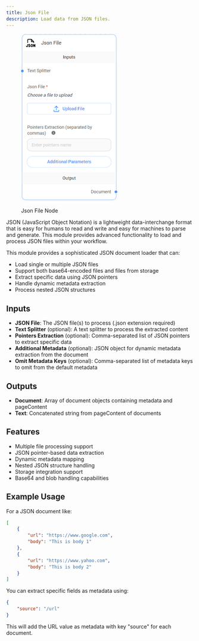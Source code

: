 ```yaml
---
title: Json File
description: Load data from JSON files.
---
```



<figure><img src="/assets/image (12) (1) (1) (1) (2).png" alt="" width="259"><figcaption><p>Json File Node</p></figcaption></figure>

JSON (JavaScript Object Notation) is a lightweight data-interchange format that is easy for humans to read and write and easy for machines to parse and generate. This module provides advanced functionality to load and process JSON files within your workflow.

This module provides a sophisticated JSON document loader that can:

* Load single or multiple JSON files
* Support both base64-encoded files and files from storage
* Extract specific data using JSON pointers
* Handle dynamic metadata extraction
* Process nested JSON structures

## Inputs

* **JSON File**: The JSON file(s) to process (.json extension required)
* **Text Splitter** (optional): A text splitter to process the extracted content
* **Pointers Extraction** (optional): Comma-separated list of JSON pointers to extract specific data
* **Additional Metadata** (optional): JSON object for dynamic metadata extraction from the document
* **Omit Metadata Keys** (optional): Comma-separated list of metadata keys to omit from the default metadata

## Outputs

* **Document**: Array of document objects containing metadata and pageContent
* **Text**: Concatenated string from pageContent of documents

## Features

* Multiple file processing support
* JSON pointer-based data extraction
* Dynamic metadata mapping
* Nested JSON structure handling
* Storage integration support
* Base64 and blob handling capabilities

## Example Usage

For a JSON document like:

```json
[
    {
        "url": "https://www.google.com",
        "body": "This is body 1"
    },
    {
        "url": "https://www.yahoo.com",
        "body": "This is body 2"
    }
]
```

You can extract specific fields as metadata using:

```json
{
    "source": "/url"
}
```

This will add the URL value as metadata with key "source" for each document.
